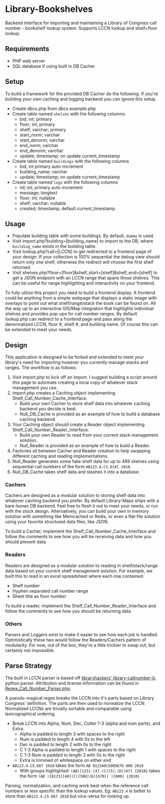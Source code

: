 # Library-Bookshelves
Backend interface for importing and maintaining a Library of Congress call number - bookshelf lookup system.
Supports LCCN lookup and shelf+floor lookup.

## Requirements
* PHP web server
* SQL database if using built in DB Cacher

## Setup
To build a framework for the provided DB Cacher do the following.
If you're building your own caching and logging backend you can ignore this setup.
* Create dbcx.php from dbcx.example.php
* Create table named `shelves` with the following columns:
  * bid; int; primary
  * floor; int; primary
  * shelf; varchar; primary
  * start_norm; varchar
  * start_denorm; varchar
  * end_norm; varchar
  * end_denorm; varchar
  * update; timestamp; on update current_timestamp
* Create table named `buildings` with the following columns
  * bid; int primary auto-increment
  * building_name; varchar
  * update; timestamp; on update current_timestamp
* Create table named `logs` with the following columns
  * lid; int; primary auto-increment
  * message; longtext
  * floor; int; nullable
  * shelf; varchar; nullable
  * created; timestamp; default current_timestamp

## Usage
* Populate building table with some buildings. By default, `dummy` is used.
* Visit import.php?building=[building_name] to import to the DB, where `building_name` exists in the building table.
* Visit lookup.php?call=[LCCN] to get redirected to a frontend page of your design. If your collection is 100% sequential the debug view should return only one shelf, otherwise the redirect will choose the first shelf returned.
* Visit shelves.php?floor=[floor]&shelf_start=[shelf]&shelf_end=[shelf] to get a JSON endpoint with an LCCN range that spans those shelves. This can be useful for range highlighting and interactivity on your frontend.

To fully utilize this project you need to build a frontend display.
A frontend could be anything from a simple webpage that displays a static image with overlays to point out what shelf/range/stack the book can be found on.
All the way up to an interactive GIS/Map integration that highlights individual shelves and provides pop-ups for call number ranges.
By default lookup.php can redirect to a frontend page and pass along the denormalized LCCN, floor #, shelf #, and building name.
Of course this can be extended to meet your needs.

## Design
This application is designed to be forked and extended to meet your library's need for importing however you currently manage stacks and ranges.
The workflow is as follows:
1. Visit import.php to kick off an import. I suggest building a script around this page to automate creating a local copy of whatever stack management you use.
1. import.php creates a Caching object implementing Shelf_Call_Number_Cache_Interface.
    * Build your own Cacher to store shelf data into whatever caching backend you decide is best.
    * Null_DB_Cache is provided as an example of how to build a database caching backend.
1. Your Caching object should create a Reader object implementing Shelf_Call_Number_Reader_Interface.
    * Build your own Reader to read from your current stack management solution.
    * Null_Reader is provided as an example of how to build a Reader.
1. Factories sit between Cacher and Reader creation to help swapping different caching and reading implementations.
1. Null_Reader generates some fake shelf data for up to 499 shelves using sequential call numbers of the form `AB123.4.C5.D[#] 2010`.
1. Null_DB_Cache takes shelf data and stashes it into a database.

### Cachers
Cachers are designed as a modular solution to storing shelf data into whatever caching backend you prefer.
By default Library-Maps ships with a bare-bones DB backend.
Feel free to flesh it out to meet your needs, or run with the stock design.
Alternatively, you can build your own in memory solution with something like Memcached or Redis, or even a flat-file solution using your favorite structured data files, like JSON.

To build a Cacher, implement the Shelf_Call_Number_Cache_Interface and follow the comments to see how you will be receiving data and how you should present data.

### Readers
Readers are designed as a modular solution to reading in shelf/stack/range data based on your current shelf management solution. For example, we built this to read in an excel spreadsheet where each row contained:
* Shelf number
* Hyphen separated call number range
* Sheet title as floor number

To build a reader, implement the Shelf_Call_Number_Reader_Interface and follow the comments to see how you should be returning data.

### Others
Parsers and Loggers exist to make it easier to see how each job is handled. Optimistically these two would follow the Readers/Cachers pattern of modularity.
For now, out of the box, they're a little trickier to swap out, but certainly not impossible.

## Parse Strategy
The built in LCCN parser is based off [libraryhackers' library-callnumber-lc](https://github.com/libraryhackers/library-callnumber-lc) python parser.
Attribution and license information can be found in [Regex_Call_Number_Parser.php](../main/Classes/Parsers/Regex_Call_Number_Parser.php).

A pseudo-magical regex breaks the LCCN into it's parts based on Library Congress' definition.
The parts are then used to normalize the LCCN. Normalized LCCNs are trivially sortable and comparable using lexicographical ordering.

* Break LCCN into Alpha, Num, Dec, Cutter 1-3 (alpha and num parts), and Extra.
    * Alpha is padded to length 3 with spaces to the right
    * Num is padded to length 4 with 0s to the left
    * Dec is padded to length 2 with 0s to the right
    * C 1-3 Alpha is padded to length 1 with spaces to the right
    * C 1-3 Num is padded to length 3 with 0s to the right
    * Extra is trimmed of whitespace on either end
* `AB123.4.C5.D67 2010` takes the form `AB 012340C500D670 000 2010`
    * With groups highlighted: `(AB)[123].[4].(C)[5].(D)[67] {2010}` takes the form `(AB )[0123][40](C)[500](D)[670]( )[000] {2010}`
    
Parsing, normalization, and caching work best when the reference call numbers or less specific than the lookup values. Eg: `AB123.4` is better to store than `AB123.4.C5.D67 2010` but vice-versa for looking up.
